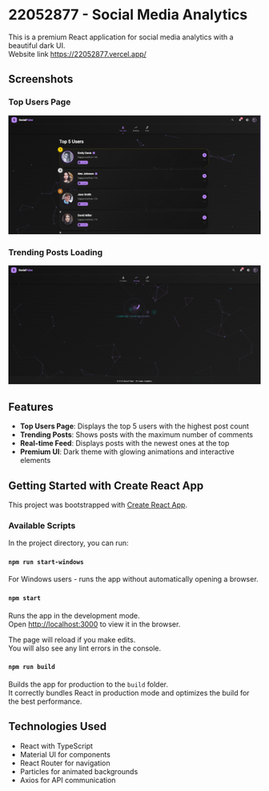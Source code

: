 # 22052877 - Social Media Analytics

This is a premium React application for social media analytics with a beautiful dark UI.
<br>
Website link https://22052877.vercel.app/

## Screenshots

### Top Users Page
![Top Users Page](./Screenshot%202025-04-02%20202550.png)

### Trending Posts Loading
![Trending Posts Loading](./Screenshot%202025-04-02%20202558.png)

## Features

- **Top Users Page**: Displays the top 5 users with the highest post count
- **Trending Posts**: Shows posts with the maximum number of comments
- **Real-time Feed**: Displays posts with the newest ones at the top
- **Premium UI**: Dark theme with glowing animations and interactive elements

## Getting Started with Create React App

This project was bootstrapped with [Create React App](https://github.com/facebook/create-react-app).

### Available Scripts

In the project directory, you can run:

#### `npm run start-windows`

For Windows users - runs the app without automatically opening a browser.

#### `npm start`

Runs the app in the development mode.\
Open [http://localhost:3000](http://localhost:3000) to view it in the browser.

The page will reload if you make edits.\
You will also see any lint errors in the console.

#### `npm run build`

Builds the app for production to the `build` folder.\
It correctly bundles React in production mode and optimizes the build for the best performance.

## Technologies Used

- React with TypeScript
- Material UI for components
- React Router for navigation
- Particles for animated backgrounds
- Axios for API communication
